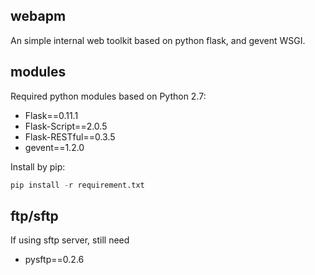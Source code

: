 ## webapm
An simple internal web toolkit based on python flask, and gevent WSGI.

## modules
Required python modules based on Python 2.7:
- Flask==0.11.1
- Flask-Script==2.0.5
- Flask-RESTful==0.3.5
- gevent==1.2.0

Install by pip:
``` python
pip install -r requirement.txt
```


## ftp/sftp
If using sftp server, still need
- pysftp==0.2.6
